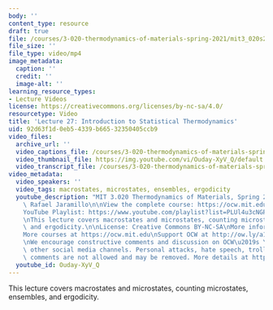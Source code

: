 ```yaml
---
body: ''
content_type: resource
draft: true
file: /courses/3-020-thermodynamics-of-materials-spring-2021/mit3_020s21_lecture_27_1080p_360p_16_9.mp4
file_size: ''
file_type: video/mp4
image_metadata:
  caption: ''
  credit: ''
  image-alt: ''
learning_resource_types:
- Lecture Videos
license: https://creativecommons.org/licenses/by-nc-sa/4.0/
resourcetype: Video
title: 'Lecture 27: Introduction to Statistical Thermodynamics'
uid: 92d63f1d-0eb5-4339-b665-32350405ccb9
video_files:
  archive_url: ''
  video_captions_file: /courses/3-020-thermodynamics-of-materials-spring-2021/1Tr575YWy8NNgEcrmu3LQuLXBYcruoomU_transcript.webvtt
  video_thumbnail_file: https://img.youtube.com/vi/Ouday-XyV_Q/default.jpg
  video_transcript_file: /courses/3-020-thermodynamics-of-materials-spring-2021/1Tr575YWy8NNgEcrmu3LQuLXBYcruoomU_transcript.pdf
video_metadata:
  video_speakers: ''
  video_tags: macrostates, microstates, ensembles, ergodicity
  youtube_description: "MIT 3.020 Thermodynamics of Materials, Spring 2021\nInstructor:\
    \ Rafael Jaramillo\n\nView the complete course: https://ocw.mit.edu/sites/3020-thermodynamics-of-materials/\n\
    YouTube Playlist: https://www.youtube.com/playlist?list=PLUl4u3cNGP61g-yRbJz4ghFPJLiok1HxX\n\
    \nThis lecture covers macrostates and microstates, counting microstates, ensembles,\
    \ and ergodicity.\n\nLicense: Creative Commons BY-NC-SA\nMore information at https://ocw.mit.edu/terms\n\
    More courses at https://ocw.mit.edu\nSupport OCW at http://ow.ly/a1If50zVRlQ\n\
    \nWe encourage constructive comments and discussion on OCW\u2019s YouTube and\
    \ other social media channels. Personal attacks, hate speech, trolling, and inappropriate\
    \ comments are not allowed and may be removed. More details at https://ocw.mit.edu/comments."
  youtube_id: Ouday-XyV_Q
---
```

This lecture covers macrostates and microstates, counting microstates, ensembles, and ergodicity.